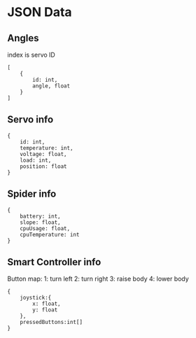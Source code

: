 # JSON Data 

## Angles
index is servo ID
```
[
    {
        id: int,
        angle, float
    }
]
```

## Servo info
```
{
    id: int,
    temperature: int,
    voltage: float,
    load: int,
    position: float
}
```

## Spider info
```
{
    battery: int,
    slope: float,
    cpuUsage: float,
    cpuTemperature: int
}
```

## Smart Controller info
Button map:
1: turn left
2: turn right
3: raise body
4: lower body
```
{
    joystick:{
        x: float,
        y: float
    },
    pressedButtons:int[]
}
```
